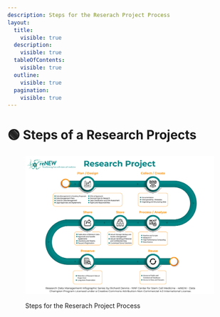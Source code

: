 ```yaml
---
description: Steps for the Reserach Project Process
layout:
  title:
    visible: true
  description:
    visible: true
  tableOfContents:
    visible: true
  outline:
    visible: true
  pagination:
    visible: true
---
```


# 🟢 Steps of a Research Projects

<div data-full-width="true">

<figure><img src="../../.gitbook/assets/reNEW Research Project (2).jpg" alt=""><figcaption><p>Steps for the Reserach Project Process</p></figcaption></figure>

</div>
